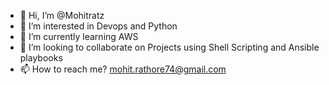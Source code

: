 - 👋 Hi, I’m @Mohitratz
- 👀 I’m interested in Devops and Python
- 🌱 I’m currently learning AWS
- 💞️ I’m looking to collaborate on Projects using Shell Scripting and Ansible playbooks
- 📫 How to reach me?  mohit.rathore74@gmail.com

<!---
Mohitratz/Mohitratz is a ✨ special ✨ repository because its `README.md` (this file) appears on your GitHub profile.
You can click the Preview link to take a look at your changes.
--->
